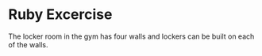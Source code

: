 Ruby Excercise
==============

The locker room in the gym has four walls and lockers can be built on each of the walls.  
